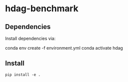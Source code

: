 # hdag-benchmark

## Dependencies

Install dependencies via:

   conda env create -f environment.yml
   conda activate hdag


## Install

    pip install -e .
